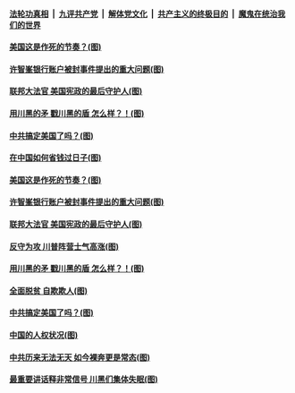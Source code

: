 

####  [法轮功真相](../../../../basic/blob/master/README.md?t=12100031) &nbsp;|&nbsp; [九评共产党](../../../../9ping.md/blob/master/README.md?t=12100031) &nbsp;|&nbsp; [解体党文化](../../../../jtdwh.md/blob/master/README.md?t=12100031)  &nbsp;|&nbsp; [共产主义的终极目的](../../../../gczydzjmd.md/blob/master/README.md?t=12100031) &nbsp;|&nbsp; [魔鬼在统治我们的世界](../../../../mgztzwmdsj.md/blob/master/README.md?t=12100031) 


#### [美国这是作死的节奏？(图)](../pages/p4/955175.md?t=12100031) 

#### [许智峯银行账户被封事件提出的重大问题(图)](../pages/p4/955171.md?t=12100031) 

#### [联邦大法官 美国宪政的最后守护人(图)](../pages/p4/955173.md?t=12100031) 

#### [用川黑的矛 戳川黑的盾 怎么样？！(图)](../pages/p4/955047.md?t=12100031) 

#### [中共搞定美国了吗？(图)](../pages/p4/955043.md?t=12100031) 





#### [在中国如何省钱过日子(图)](../pages/p4/955162.md?t=12100031) 

#### [美国这是作死的节奏？(图)](../pages/p4/955175.md?t=12100031) 

#### [许智峯银行账户被封事件提出的重大问题(图)](../pages/p4/955171.md?t=12100031) 

#### [联邦大法官 美国宪政的最后守护人(图)](../pages/p4/955173.md?t=12100031) 

#### [反守为攻 川普阵营士气高涨(图)](../pages/p4/955165.md?t=12100031) 



#### [用川黑的矛 戳川黑的盾 怎么样？！(图)](../pages/p4/955047.md?t=12100031) 

#### [全面脱贫 自欺欺人(图)](../pages/p4/955042.md?t=12100031) 

#### [中共搞定美国了吗？(图)](../pages/p4/955043.md?t=12100031) 

#### [中国的人权状况(图)](../pages/p4/955041.md?t=12100031) 

#### [中共历来无法无天 如今裸奔更是常态(图)](../pages/p4/955039.md?t=12100031) 




#### [最重要讲话释非常信号 川黑们集体失眠(图)](../pages/p4/954935.md?t=12100031) 

